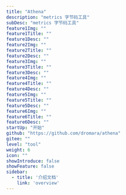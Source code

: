 ```yaml
---
title: "Athena"
description: "metrics 字节码工具"
subDesc: "metrics 字节码工具"
feature1Img: ""
feature1Title: ""
feature1Desc: ""
feature2Img: ""
feature2Title: ""
feature2Desc: ""
feature3Img: ""
feature3Title: ""
feature3Desc: ""
feature4Img: ""
feature4Title: ""
feature4Desc: ""
feature5Img: ""
feature5Title: ""
feature5Desc: ""
feature6Img: ""
feature6Title: ""
feature6Desc: ""
startUp: "开始"
github: "https://github.com/dromara/athena"
gitee: ""
level: "tool"
weight: 6
icon: ""
showIntroduce: false
showFeature: false
sidebar:
  - title: '介绍文档'  	
    link: 'overview'
---
```


